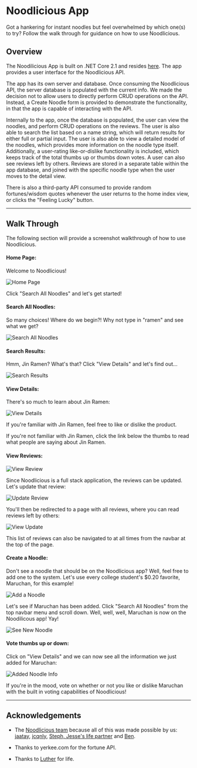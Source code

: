 # Noodlicious App
Got a hankering for instant noodles but feel overwhelmed by which one(s) to try?
Follow the walk through for guidance on how to use Noodlicious.

## Overview
The Noodilicious App is built on .NET Core 2.1 and resides [here](http://noodlicio.us/).
The app provides a user interface for the Noodlicious API.  

The app has its own server and database. Once consuming the Noodlicious API, the server database is populated with the current info. We made the decision not to allow users to directly perform CRUD operations on the API. Instead, a Create Noodle form is provided to demonstrate the functionality, in that the app is capable of interacting with the API. 

Internally to the app, once the database is populated, the user can view the noodles, and perform CRUD operations on the reviews. The user is also able to search the list based on a name string, which will return results for either full or partial input. The user is also able to view a detailed model of the noodles, which provides more information on the noodle type itself.  Additionally, a user-rating like-or-dislike functionality is included, which keeps track of the total thumbs up or thumbs down votes. A user can also see reviews left by others. Reviews are stored in a separate table within the app database, and joined with the specific noodle type when the user moves to the detail view.

There is also a third-party API consumed to provide random fortunes/wisdom quotes whenever the user returns to the home index view, or clicks the "Feeling Lucky" button.

---
## Walk Through

The following section will provide a screenshot walkthrough of how to use Noodlicious.

#### Home Page:

Welcome to Noodlicious!

![Home Page](/Assets/landingPage.png)

Click "Search All Noodles" and let's get started!

#### Search All Noodles:

So many choices!  Where do we begin?!  Why not type in "ramen" and see what we get?

![Search All Noodles](/Assets/search.png)

#### Search Results:

Hmm, Jin Ramen?  What's that?  Click "View Details" and let's find out...

![Search Results](/Assets/searchResults.png)

#### View Details:

There's so much to learn about Jin Ramen:

![View Details](/Assets/viewDetails.png)

If you're familiar with Jin Ramen, feel free to like or dislike the product.

If you're not familiar with Jin Ramen, click the link below the thumbs to read what people are saying about Jin Ramen.

#### View Reviews:

![View Review](/Assets/viewReviews.png)

Since Noodlicious is a full stack application, the reviews can be updated.  Let's update that review:

![Update Review](/Assets/updateReview.png)

You'll then be redirected to a page with all reviews, where you can read reviews left by others:

![View Update](/Assets/viewUpdate.png)

This list of reviews can also be navigated to at all times from the navbar at the top of the page.

#### Create a Noodle:

Don't see a noodle that should be on the Noodlicious app?  Well, feel free to add one to the system.  Let's use every college student's $0.20 favorite, Maruchan, for this example!

![Add a Noodle](/Assets/createNoodleInfo.png)

Let's see if Maruchan has been added.  Click "Search All Noodles" from the top navbar menu and scroll down.  Well, well, well, Maruchan is now on the Noodilicous app!  Yay!

![See New Noodle](/Assets/addedNoodle.png)

#### Vote thumbs up or down:

Click on "View Details" and we can now see all the information we just added for Maruchan:

![Added Noodle Info](/Assets/addedNoodleInfo.png)

If you're in the mood, vote on whether or not you like or dislike Maruchan with the built in voting capabilities of Noodlicious!

---
## Acknowledgements
- The [Noodlicious team](https://github.com/Noodlicious) because all of this was made possible by us: [jaatay](https://github.com/jaatay), [jcqnly](https://github.com/jcqnly), [Steph, Jesse's life partner](https://github.com/IndigoShock) and [Ben](https://github.com/btaylor93).

- Thanks to yerkee.com for the fortune API.

- Thanks to [Luther](https://github.com/LutherMckeiver) for life.
